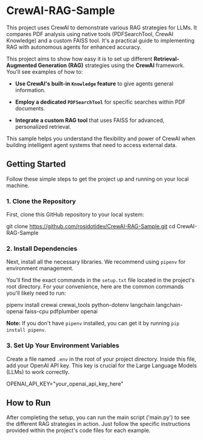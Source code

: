 # CrewAI-RAG-Sample
This project uses CrewAI to demonstrate various RAG strategies for LLMs. It compares PDF analysis using native tools (PDFSearchTool, CrewAI Knowledge) and a custom FAISS tool. It's a practical guide to implementing RAG with autonomous agents for enhanced accuracy.

This project aims to show how easy it is to set up different **Retrieval-Augmented Generation (RAG)** strategies using the **CrewAI** framework. You'll see examples of how to:

* **Use CrewAI's built-in `Knowledge` feature** to give agents general information.

* **Employ a dedicated `PDFSearchTool`** for specific searches within PDF documents.

* **Integrate a custom RAG tool** that uses FAISS for advanced, personalized retrieval.

This sample helps you understand the flexibility and power of CrewAI when building intelligent agent systems that need to access external data.

## Getting Started

Follow these simple steps to get the project up and running on your local machine.

### 1. Clone the Repository

First, clone this GitHub repository to your local system:

git clone https://github.com/rosidotidev/CrewAI-RAG-Sample.git
cd CrewAI-RAG-Sample


### 2. Install Dependencies

Next, install all the necessary libraries. We recommend using `pipenv` for environment management.

You'll find the exact commands in the `setup.txt` file located in the project's root directory. For your convenience, here are the common commands you'll likely need to run:

pipenv install crewai crewai_tools python-dotenv langchain langchain-openai faiss-cpu pdfplumber openai


**Note:** If you don't have `pipenv` installed, you can get it by running `pip install pipenv`.

### 3. Set Up Your Environment Variables

Create a file named `.env` in the root of your project directory. Inside this file, add your OpenAI API key. This key is crucial for the Large Language Models (LLMs) to work correctly.

OPENAI_API_KEY="your_openai_api_key_here"


## How to Run

After completing the setup, you can run the main script ('main.py') to see the different RAG strategies in action. Just follow the specific instructions provided within the project's code files for each example.
